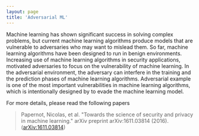 ```yaml
---
layout: page
title: 'Adversarial ML'
---
```



Machine learning has shown significant success in solving complex problems, but current machine learning algorithms produce models that are vulnerable to adversaries who may want to mislead them. 
So far,  machine learning algorithms have been designed to run in benign environments. 
Increasing use of machine learning algorithms in security applications, motivated adversaries to focus on the vulnerability of machine learning. 
In the adversarial environment, the adversary can interfere in the training and the prediction phases of machine learning algorithms. Adversarial example is one of the most important vulnerabilities in machine learning algorithms, which is intentionally designed by to evade the machine learning model.

For more details, please read the following papers
>Papernot, Nicolas, et al. "Towards the science of security and privacy in machine learning." arXiv preprint arXiv:1611.03814 (2016). ([arXiv:1611.03814](https://arxiv.org/abs/1611.03814))
